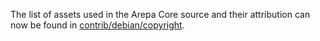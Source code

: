 The list of assets used in the Arepa Core source and their attribution can now be found in [contrib/debian/copyright](../contrib/debian/copyright).

